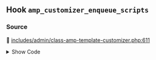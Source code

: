 ## Hook `amp_customizer_enqueue_scripts`

### Source

:link: [includes/admin/class-amp-template-customizer.php:611](../../includes/admin/class-amp-template-customizer.php#L611)

<details>
<summary>Show Code</summary>

```php
do_action( 'amp_customizer_enqueue_scripts', $this->wp_customize );
```

</details>
